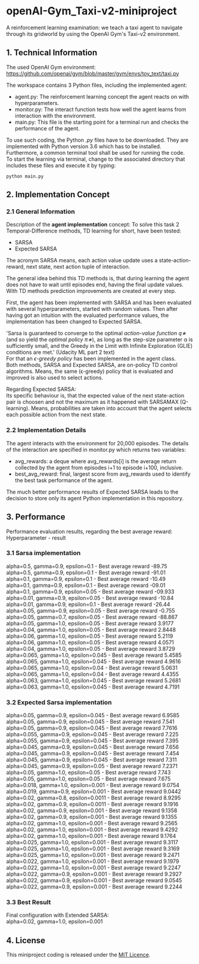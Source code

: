 # openAI-Gym_Taxi-v2-miniproject
A reinforcement learning examination: we teach a taxi agent to navigate through its gridworld by using the OpenAI Gym's Taxi-v2 environment.


## 1. Technical Information

The used OpenAI Gym environment: https://github.com/openai/gym/blob/master/gym/envs/toy_text/taxi.py

The workspace contains 3 Python files, including the implemented agent:
- agent.py: The reinforcement learning concept the agent reacts on with hyperparameters. 
- monitor.py: The interact function tests how well the agent learns from interaction with the environment. 
- main.py: This file is the starting point for a terminal run and checks the performance of the agent. 

To use such coding, the Python _.py_ files have to be downloaded. They are implemented with Python version 3.6 which has to be installed.
Furthermore, a common terminal tool shall be used for running the code.<br>
To start the learning via terminal, change to the associated directory that includes these files and execute it by typing:
```
python main.py
```


## 2. Implementation Concept

### 2.1 General Information

Description of the **agent implementation** concept: To solve this task 2 Temporal-Difference methods, TD learning for short, have been tested:
- SARSA
- Expected SARSA

The acronym SARSA means, each action value update uses a state-action-reward, next state, next action tuple of interaction.

The general idea behind this TD methods is, that during learning the agent does not have to wait until episodes end, having the final update values. With TD methods prediction improvements are created at every step.

First, the agent has been implemented with SARSA and has been evaluated with several hyperparameters, started with random values. Then after having got an intuition with the evaluated performance values, the implementation has been changed to Expected SARSA. 

'Sarsa is guaranteed to converge to the optimal _action-value function q∗_ (and so yield the _optimal policy π∗_), as long as the step-size parameter α is sufficiently small, and the Greedy in the Limit with Infinite Exploration (GLIE) conditions are met.' (Udacity ML part 2 text)<br>
For that an _ϵ-greedy policy_ has been implemented in the agent class.<br>
Both methods, SARSA and Expected SARSA, are on-policy TD control algorithms. Means, the same (ϵ-greedy) policy that is evaluated and improved is also used to select actions.

Regarding Expected SARSA:<br>
Its specific behaviour is, that the expected value of the next state-action pair is choosen and not the maximum as it happened with SARSAMAX (Q-learning). Means, probabilities are taken into account that the agent selects each possible action from the next state.

### 2.2 Implementation Details

The agent interacts with the environment for 20,000 episodes. The details of the interaction are specified in monitor.py which returns two variables:
- avg_rewards: a deque where avg_rewards[i] is the average return collected by the agent from episodes i+1 to episode i+100, inclusive.
- best_avg_reward: final, largest score from avg_rewards used to identify the best task performance of the agent.

The much better performance results of Expected SARSA leads to the decision to store only its agent Python implementation in this repository.


## 3. Performance

Performance evaluation results, regarding the best average reward:<br>
Hyperparameter - result

### 3.1 Sarsa implementation

alpha=0.5, gamma=0.9, epsilon=0.1 - Best average reward -89.75<br>
alpha=0.5, gamma=0.9, epsilon=0.1 - Best average reward -91.01<br>
alpha=0.1, gamma=0.9, epsilon=0.1 - Best average reward -10.49<br>
alpha=0.1, gamma=0.9, epsilon=0.1 - Best average reward -09.01<br>
alpha=0.1, gamma=0.9, epsilon=0.05 - Best average reward -09.933<br>
alpha=0.01, gamma=0.9, epsilon=0.05 - Best average reward -10.84<br>
alpha=0.01, gamma=0.9, epsilon=0.1 - Best average reward -26.44<br>
alpha=0.05, gamma=0.9, epsilon=0.05 - Best average reward -0.755<br>
alpha=0.05, gamma=0.7, epsilon=0.05 - Best average reward -88.867<br>
alpha=0.05, gamma=1.0, epsilon=0.05 - Best average reward 3.9177<br>
alpha=0.04, gamma=1.0, epsilon=0.05 - Best average reward 2.8448<br>
alpha=0.06, gamma=1.0, epsilon=0.05 - Best average reward 5.2119<br>
alpha=0.06, gamma=1.0, epsilon=0.05 - Best average reward 4.0571<br>
alpha=0.04, gamma=1.0, epsilon=0.05 - Best average reward 3.8729<br>
alpha=0.065, gamma=1.0, epsilon=0.045 - Best average reward 5.4585<br>
alpha=0.065, gamma=1.0, epsilon=0.045 - Best average reward 4.9616<br>
alpha=0.065, gamma=1.0, epsilon=0.04 - Best average reward 5.0631<br>
alpha=0.065, gamma=1.0, epsilon=0.04 - Best average reward 4.4355<br>
alpha=0.063, gamma=1.0, epsilon=0.045 - Best average reward 5.2681<br>
alpha=0.063, gamma=1.0, epsilon=0.045 - Best average reward 4.7191


### 3.2 Expected Sarsa implementation

alpha=0.05, gamma=0.9, epsilon=0.045 - Best average reward 6.9585<br>
alpha=0.05, gamma=0.9, epsilon=0.045 - Best average reward 7.541<br>
alpha=0.05, gamma=0.9, epsilon=0.045 - Best average reward 7.7616<br>
alpha=0.055, gamma=0.9, epsilon=0.045 - Best average reward 7.225<br>
alpha=0.055, gamma=0.9, epsilon=0.045 - Best average reward 7.395<br>
alpha=0.045, gamma=0.9, epsilon=0.045 - Best average reward 7.656<br>
alpha=0.045, gamma=0.9, epsilon=0.045 - Best average reward 7.454<br>
alpha=0.045, gamma=0.9, epsilon=0.045 - Best average reward 7.311<br>
alpha=0.045, gamma=0.9, epsilon=0.05 - Best average reward 7.2371<br>
alpha=0.05, gamma=1.0, epsilon=0.05 - Best average reward 7.743<br>
alpha=0.05, gamma=1.0, epsilon=0.05 - Best average reward 7.675<br>
alpha=0.018, gamma=1.0, epsilon=0.001 - Best average reward 9.0754<br>
alpha=0.019, gamma=0.9, epsilon=0.001 - Best average reward 9.0442<br>
alpha=0.02, gamma=0.8, epsilon=0.0011 - Best average reward 8.9295<br>
alpha=0.02, gamma=0.9, epsilon=0.0011 - Best average reward 9.1916<br>
alpha=0.02, gamma=0.9, epsilon=0.001 - Best average reward 9.1358<br>
alpha=0.02, gamma=0.9, epsilon=0.001 - Best average reward 9.1355<br>
alpha=0.02, gamma=1.0, epsilon=0.001 - Best average reward 9.2565<br>
alpha=0.02, gamma=1.0, epsilon=0.001 - Best average reward 9.4292<br>
alpha=0.02, gamma=1.0, epsilon=0.001 - Best average reward 9.1764<br>
alpha=0.025, gamma=1.0, epsilon=0.001 - Best average reward 9.3117<br>
alpha=0.025, gamma=1.0, epsilon=0.001 - Best average reward 9.3169<br>
alpha=0.025, gamma=1.0, epsilon=0.001 - Best average reward 9.2471<br>
alpha=0.022, gamma=1.0, epsilon=0.001 - Best average reward 9.1979<br>
alpha=0.022, gamma=1.0, epsilon=0.001 - Best average reward 9.2247<br>
alpha=0.022, gamma=0.9, epsilon=0.001 - Best average reward 9.2927<br>
alpha=0.022, gamma=0.9, epsilon=0.001 - Best average reward 9.0545<br>
alpha=0.022, gamma=0.9, epsilon=0.001 - Best average reward 9.2244


### 3.3 Best Result

Final configuration with Extended SARSA:<br>
alpha=0.02, gamma=1.0, epsilon=0.001


## 4. License
This miniproject coding is released under the [MIT Licence](https://github.com/IloBe/openAI-Gym_Taxi-v2-miniproject/blob/master/LICENCE).
